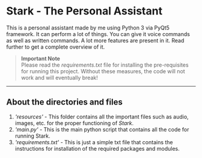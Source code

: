# Stark - The Personal Assistant

This is a personal assistant made by me using Python 3 via PyQt5 framework. It can perform a lot of things. You can give it voice commands as well as written commands. A lot more features are present in it. Read further to get a complete overview of it.

> **Important Note**	
> Please read the *requirements.txt* file for installing the pre-requisites for running this project. Without these measures, the code will not work and will eventually break!

---

## About the directories and files
1. *'resources'* - This folder contains all the important files such as audio, images, etc. for the proper functioning of *Stark*.
2. *'main.py'* - This is the main python script that contains all the code for running Stark.
3. *'requirements.txt'* - This is just a simple txt file that contains the instructions for installation of the required packages and modules.
